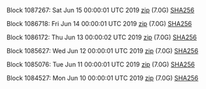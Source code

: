 Block 1087267: Sat Jun 15 00:00:01 UTC 2019 [zip](https://dash-bootstrap.ams3.digitaloceanspaces.com/mainnet/2019-06-15/bootstrap.dat.zip) (7.0G) [SHA256](https://dash-bootstrap.ams3.digitaloceanspaces.com/mainnet/2019-06-15/sha256.txt)

Block 1086718: Fri Jun 14 00:00:01 UTC 2019 [zip](https://dash-bootstrap.ams3.digitaloceanspaces.com/mainnet/2019-06-14/bootstrap.dat.zip) (7.0G) [SHA256](https://dash-bootstrap.ams3.digitaloceanspaces.com/mainnet/2019-06-14/sha256.txt)

Block 1086172: Thu Jun 13 00:00:02 UTC 2019 [zip](https://dash-bootstrap.ams3.digitaloceanspaces.com/mainnet/2019-06-13/bootstrap.dat.zip) (7.0G) [SHA256](https://dash-bootstrap.ams3.digitaloceanspaces.com/mainnet/2019-06-13/sha256.txt)

Block 1085627: Wed Jun 12 00:00:01 UTC 2019 [zip](https://dash-bootstrap.ams3.digitaloceanspaces.com/mainnet/2019-06-12/bootstrap.dat.zip) (7.0G) [SHA256](https://dash-bootstrap.ams3.digitaloceanspaces.com/mainnet/2019-06-12/sha256.txt)

Block 1085076: Tue Jun 11 00:00:01 UTC 2019 [zip](https://dash-bootstrap.ams3.digitaloceanspaces.com/mainnet/2019-06-11/bootstrap.dat.zip) (7.0G) [SHA256](https://dash-bootstrap.ams3.digitaloceanspaces.com/mainnet/2019-06-11/sha256.txt)

Block 1084527: Mon Jun 10 00:00:01 UTC 2019 [zip](https://dash-bootstrap.ams3.digitaloceanspaces.com/mainnet/2019-06-10/bootstrap.dat.zip) (7.0G) [SHA256](https://dash-bootstrap.ams3.digitaloceanspaces.com/mainnet/2019-06-10/sha256.txt)
